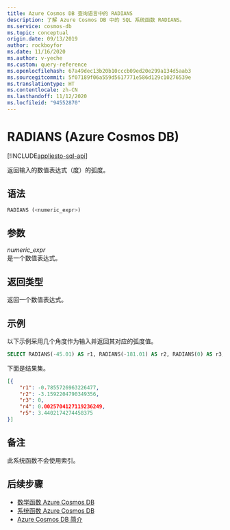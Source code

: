 ```yaml
---
title: Azure Cosmos DB 查询语言中的 RADIANS
description: 了解 Azure Cosmos DB 中的 SQL 系统函数 RADIANS。
ms.service: cosmos-db
ms.topic: conceptual
origin.date: 09/13/2019
author: rockboyfor
ms.date: 11/16/2020
ms.author: v-yeche
ms.custom: query-reference
ms.openlocfilehash: 67a49dec13b20b10cccb09ed20e299a134d5aab3
ms.sourcegitcommit: 5f07189f06a559d5617771e586d129c10276539e
ms.translationtype: HT
ms.contentlocale: zh-CN
ms.lasthandoff: 11/12/2020
ms.locfileid: "94552870"
---
```

# <a name="radians-azure-cosmos-db"></a>RADIANS (Azure Cosmos DB)
[!INCLUDE[appliesto-sql-api](includes/appliesto-sql-api.md)]

 返回输入的数值表达式（度）的弧度。  

## <a name="syntax"></a>语法

```sql
RADIANS (<numeric_expr>)  
```  

## <a name="arguments"></a>参数

*numeric_expr*  
  是一个数值表达式。  

## <a name="return-types"></a>返回类型

  返回一个数值表达式。  

## <a name="examples"></a>示例

  以下示例采用几个角度作为输入并返回其对应的弧度值。  

```sql
SELECT RADIANS(-45.01) AS r1, RADIANS(-181.01) AS r2, RADIANS(0) AS r3, RADIANS(0.1472738) AS r4, RADIANS(197.1099392) AS r5  
```  

  下面是结果集。  

```json
[{  
    "r1": -0.7855726963226477,  
    "r2": -3.1592204790349356,  
    "r3": 0,  
    "r4": 0.0025704127119236249,  
    "r5": 3.4402174274458375  
}]  
```  

## <a name="remarks"></a>备注

此系统函数不会使用索引。

## <a name="next-steps"></a>后续步骤

- [数学函数 Azure Cosmos DB](sql-query-mathematical-functions.md)
- [系统函数 Azure Cosmos DB](sql-query-system-functions.md)
- [Azure Cosmos DB 简介](introduction.md)

<!-- Update_Description: update meta properties, wording update, update link -->